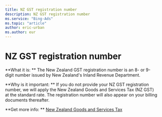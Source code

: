 ```yaml
---
title: NZ GST registration number
description: NZ GST registration number
ms.service: "Bing-Ads"
ms.topic: "article"
author: eric-urban
ms.author: eur
---
```


# NZ GST registration number

**What it is: ** The New Zealand GST registration number is an 8- or 9-digit number issued by New Zealand's Inland Revenue Department.

**Why is it important: ** If you do not provide your NZ GST registration number, we will apply the New Zealand Goods and Services Tax (NZ GST) at the standard rate. The registration number will also appear on your billing documents thereafter.

**Get more info: ** [New Zealand Goods and Services Tax](../hlp_BA_CONC_NZGST.md)


